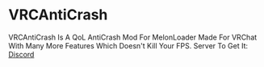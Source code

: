 # VRCAntiCrash
VRCAntiCrash Is A QoL AntiCrash Mod For MelonLoader Made For VRChat With Many More Features Which Doesn't Kill Your FPS. Server To Get It: [Discord](https://VRCAntiCrash.com)
